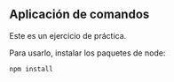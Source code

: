 ## Aplicación de comandos

Este es un ejercicio de práctica.


Para usarlo, instalar los paquetes de node:

```
npm install
```